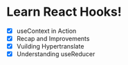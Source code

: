 # Learn React Hooks!

- [x] useContext in Action
- [x] Recap and Improvements
- [x] Vuilding Hypertranslate
- [x] Understanding useReducer
